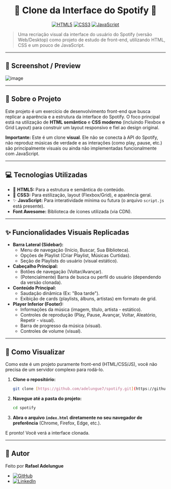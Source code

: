 <div align="center">

# 🎵 Clone da Interface do Spotify 🎵

[![HTML5](https://img.shields.io/badge/HTML5-E34F26?style=for-the-badge&logo=html5&logoColor=white)](https://developer.mozilla.org/pt-BR/docs/Web/HTML)
[![CSS3](https://img.shields.io/badge/CSS3-1572B6?style=for-the-badge&logo=css3&logoColor=white)](https://developer.mozilla.org/pt-BR/docs/Web/CSS)
[![JavaScript](https://img.shields.io/badge/JavaScript-F7DF1E?style=for-the-badge&logo=javascript&logoColor=black)](https://developer.mozilla.org/pt-BR/docs/Web/JavaScript)

</div>

> Uma recriação visual da interface do usuário do Spotify (versão Web/Desktop) como projeto de estudo de front-end, utilizando HTML, CSS e um pouco de JavaScript.

---

## 📸 Screenshot / Preview

![image](https://github.com/user-attachments/assets/88b581f4-0d9a-4112-b71a-8aca37965637)

---

## 📝 Sobre o Projeto

Este projeto é um exercício de desenvolvimento front-end que busca replicar a aparência e a estrutura da interface do Spotify. O foco principal está na utilização de **HTML semântico** e **CSS moderno** (incluindo Flexbox e Grid Layout) para construir um layout responsivo e fiel ao design original.

**Importante:** Este é um clone **visual**. Ele não se conecta à API do Spotify, não reproduz músicas de verdade e as interações (como play, pause, etc.) são principalmente visuais ou ainda não implementadas funcionalmente com JavaScript.

---

## 💻 Tecnologias Utilizadas

* 🧱 **HTML5:** Para a estrutura e semântica do conteúdo.
* 🎨 **CSS3:** Para estilização, layout (Flexbox/Grid), e aparência geral.
* ✨ **JavaScript:** Para interatividade mínima ou futura (o arquivo `script.js` está presente).
* **Font Awesome:** Biblioteca de ícones utilizada (via CDN).

---

## ✨ Funcionalidades Visuais Replicadas

* **Barra Lateral (Sidebar):**
    * Menu de navegação (Início, Buscar, Sua Biblioteca).
    * Opções de Playlist (Criar Playlist, Músicas Curtidas).
    * Seção de Playlists do usuário (visual estático).
* **Cabeçalho Principal:**
    * Botões de navegação (Voltar/Avançar).
    * (Potencialmente) Barra de busca ou perfil do usuário (dependendo da versão clonada).
* **Conteúdo Principal:**
    * Saudação dinâmica (Ex: "Boa tarde").
    * Exibição de cards (playlists, álbuns, artistas) em formato de grid.
* **Player Inferior (Footer):**
    * Informações da música (imagem, título, artista - estático).
    * Controles de reprodução (Play, Pause, Avançar, Voltar, Aleatório, Repetir - visual).
    * Barra de progresso da música (visual).
    * Controles de volume (visual).

---

## 🚀 Como Visualizar

Como este é um projeto puramente front-end (HTML/CSS/JS), você não precisa de um servidor complexo para rodá-lo.

1.  **Clone o repositório:**
    ```bash
    git clone [https://github.com/adelungue7/spotify.git](https://github.com/adelungue7/spotify.git)
    ```
2.  **Navegue até a pasta do projeto:**
    ```bash
    cd spotify
    ```
3.  **Abra o arquivo `index.html` diretamente no seu navegador de preferência** (Chrome, Firefox, Edge, etc.).

E pronto! Você verá a interface clonada.

---

## 👤 Autor

Feito por **Rafael Adelungue**

* [![GitHub](https://img.shields.io/badge/GitHub-adelungue7-181717?style=for-the-badge&logo=github)](https://github.com/adelungue7)
* [![LinkedIn](https://img.shields.io/badge/LinkedIn-Rafael%20Adelungue-0077B5?style=for-the-badge&logo=linkedin)](https://www.linkedin.com/in/adelungue-rafael/)
